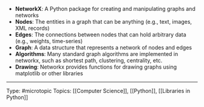 - **NetworkX**: A Python package for creating and manipulating graphs and networks
- **Nodes**: The entities in a graph that can be anything (e.g., text, images, XML records)
- **Edges**: The connections between nodes that can hold arbitrary data (e.g., weights, time-series)
- **Graph**: A data structure that represents a network of nodes and edges
- **Algorithms**: Many standard graph algorithms are implemented in networkx, such as shortest path, clustering, centrality, etc.
- **Drawing**: Networkx provides functions for drawing graphs using matplotlib or other libraries
___
Type: #microtopic 
Topics: [[Computer Science]], [[Python]], [[Libraries in Python]]

